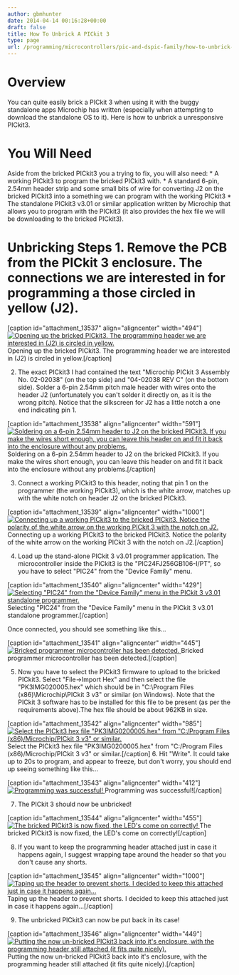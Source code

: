 ```yaml
---
author: gbmhunter
date: 2014-04-14 00:16:28+00:00
draft: false
title: How To Unbrick A PICkit 3
type: page
url: /programming/microcontrollers/pic-and-dspic-family/how-to-unbrick-a-pickit-3
---
```


# Overview

You can quite easily brick a PICkit 3 when using it with the buggy standalone apps Microchip has written (especially when attempting to download the standalone OS to it). Here is how to unbrick a unresponsive PICkit3.

# You Will Need

Aside from the bricked PICkit3 you a trying to fix, you will also need:  * A working PICkit3 to program the bricked PICkit3 with.  * A standard 6-pin, 2.54mm header strip and some small bits of wire for converting J2 on the bricked PICkit3 into a something we can program with the working PICkit3  * The standalone PICkit3 v3.01 or similar application written by Microchip that allows you to program with the PICkit3 (it also provides the hex file we will be downloading to the bricked PICkit3).

# Unbricking Steps  1. Remove the PCB from the PICkit 3 enclosure. The connections we are interested in for programming a those circled in yellow (J2).  
  
[caption id="attachment_13537" align="aligncenter" width="494"][![Opening up the bricked PICkit3. The programming header we are interested in (J2) is circled in yellow.](http://blog.mbedded.ninja/wp-content/uploads/2014/04/01-opening-up-the-pic-kit-3-edit.jpg)
](http://blog.mbedded.ninja/wp-content/uploads/2014/04/01-opening-up-the-pic-kit-3-edit.jpg) Opening up the bricked PICkit3. The programming header we are interested in (J2) is circled in yellow.[/caption]  
  
  2. The exact PICkit3 I had contained the text "Microchip PICkit 3 Assembly No. 02-02038" (on the top side) and "04-02038 REV C" (on the bottom side). Solder a 6-pin 2.54mm pitch male header with wires onto the header J2 (unfortunately you can't solder it directly on, as it is the wrong pitch). Notice that the silkscreen for J2 has a little notch a one end indicating pin 1.  
  
[caption id="attachment_13538" align="aligncenter" width="591"][![Soldering on a 6-pin 2.54mm header to J2 on the bricked PICkit3. If you make the wires short enough, you can leave this header on and fit it back into the enclosure without any problems.](http://blog.mbedded.ninja/wp-content/uploads/2014/04/02-soldering-on-a-6-pin-header.jpg)
](http://blog.mbedded.ninja/wp-content/uploads/2014/04/02-soldering-on-a-6-pin-header.jpg) Soldering on a 6-pin 2.54mm header to J2 on the bricked PICkit3. If you make the wires short enough, you can leave this header on and fit it back into the enclosure without any problems.[/caption]  
  
  3. Connect a working PICkit3 to this header, noting that pin 1 on the programmer (the working PICkit3), which is the white arrow, matches up with the white notch on header J2 on the bricked PICkit3.  
  
[caption id="attachment_13539" align="aligncenter" width="1000"][![Connecting up a working PICkit3 to the bricked PICkit3. Notice the polarity of the white arrow on the working PICkit 3 with the notch on J2.](http://blog.mbedded.ninja/wp-content/uploads/2014/04/03-connecting-up-another-working-pic-kit-3-programmer.jpg)
](http://blog.mbedded.ninja/wp-content/uploads/2014/04/03-connecting-up-another-working-pic-kit-3-programmer.jpg) Connecting up a working PICkit3 to the bricked PICkit3. Notice the polarity of the white arrow on the working PICkit 3 with the notch on J2.[/caption]  
  
  4. Load up the stand-alone PICkit 3 v3.01 programmer application. The microcontroller inside the PICkit3 is the "PIC24FJ256GB106-I/PT", so you have to select "PIC24" from the "Device Family" menu.  
  
[caption id="attachment_13540" align="aligncenter" width="429"][![Selecting "PIC24" from the "Device Family" menu in the PICkit 3 v3.01 standalone programmer.](http://blog.mbedded.ninja/wp-content/uploads/2014/04/04-select-pic-24-from-device.jpg)
](http://blog.mbedded.ninja/wp-content/uploads/2014/04/04-select-pic-24-from-device.jpg) Selecting "PIC24" from the "Device Family" menu in the PICkit 3 v3.01 standalone programmer.[/caption]  
  
Once connected, you should see something like this...  
  
[caption id="attachment_13541" align="aligncenter" width="445"][![Bricked programmer microcontroller has been detected.](http://blog.mbedded.ninja/wp-content/uploads/2014/04/05-isp-prog-the-pic-kit3-pic24-device-found.png)
](http://blog.mbedded.ninja/wp-content/uploads/2014/04/05-isp-prog-the-pic-kit3-pic24-device-found.png) Bricked programmer microcontroller has been detected.[/caption]  
  
  5. Now you have to select the PICkit3 firmware to upload to the bricked PICkit3. Select "File->Import Hex" and then select the file "PK3IMG020005.hex" which should be in "C:\Program Files (x86)\Microchip\PICkit 3 v3\" or similar (on Windows). Note that the PICkit 3 software has to be installed for this file to be present (as per the requirements above).The hex file should be about 962KB in size.  
  
[caption id="attachment_13542" align="aligncenter" width="985"][![Select the PICkit3 hex file "PK3IMG0200005.hex" from "C:/Program Files (x86)/Microchip/PICkit 3 v3" or similar.](http://blog.mbedded.ninja/wp-content/uploads/2014/04/06-select-the-pic-kit-3-os-image.png)
](http://blog.mbedded.ninja/wp-content/uploads/2014/04/06-select-the-pic-kit-3-os-image.png) Select the PICkit3 hex file "PK3IMG0200005.hex" from "C:/Program Files (x86)/Microchip/PICkit 3 v3" or similar.[/caption]  6. Hit "Write". It could take up to 20s to program, and appear to freeze, but don't worry, you should end up seeing something like this...  
  
[caption id="attachment_13543" align="aligncenter" width="412"][![Programming was successful!](http://blog.mbedded.ninja/wp-content/uploads/2014/04/07-programming-successful.png)
](http://blog.mbedded.ninja/wp-content/uploads/2014/04/07-programming-successful.png) Programming was successful![/caption]  
  
  7. The PICkit 3 should now be unbricked!  
  
[caption id="attachment_13544" align="aligncenter" width="455"][![The bricked PICkit3 is now fixed, the LED's come on correctly!](http://blog.mbedded.ninja/wp-content/uploads/2014/04/08-led-on-its-now-fixed.jpg)
](http://blog.mbedded.ninja/wp-content/uploads/2014/04/08-led-on-its-now-fixed.jpg) The bricked PICkit3 is now fixed, the LED's come on correctly![/caption]  
  
  8. If you want to keep the programming header attached just in case it happens again, I suggest wrapping tape around the header so that you don't cause any shorts.  
  
[caption id="attachment_13545" align="aligncenter" width="1000"][![Taping up the header to prevent shorts. I decided to keep this attached just in case it happens again...](http://blog.mbedded.ninja/wp-content/uploads/2014/04/10-taping-up-the-header-to-prevent-shorts.jpg)
](http://blog.mbedded.ninja/wp-content/uploads/2014/04/10-taping-up-the-header-to-prevent-shorts.jpg) Taping up the header to prevent shorts. I decided to keep this attached just in case it happens again...[/caption]  
  
  9. The unbricked PICkit3 can now be put back in its case!  
  
[caption id="attachment_13546" align="aligncenter" width="449"][![Putting the now un-bricked PICkit3 back into it's enclosure, with the programming header still attached (it fits quite nicely).](http://blog.mbedded.ninja/wp-content/uploads/2014/04/09-putting-the-pic-kit-3-back-in-its-enclosure.jpg)
](http://blog.mbedded.ninja/wp-content/uploads/2014/04/09-putting-the-pic-kit-3-back-in-its-enclosure.jpg) Putting the now un-bricked PICkit3 back into it's enclosure, with the programming header still attached (it fits quite nicely).[/caption]
